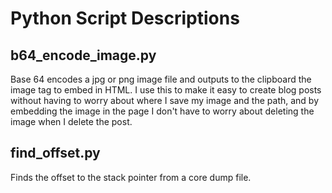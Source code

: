 # Python Script Descriptions

## b64_encode_image.py

Base 64 encodes a jpg or png image file and outputs to the clipboard the image tag to embed in HTML. I use this to make it easy to create blog posts without having to worry about where I save my image and the path, and by embedding the image in the page I don't have to worry about deleting the image when I delete the post.

## find_offset.py

Finds the offset to the stack pointer from a core dump file.
